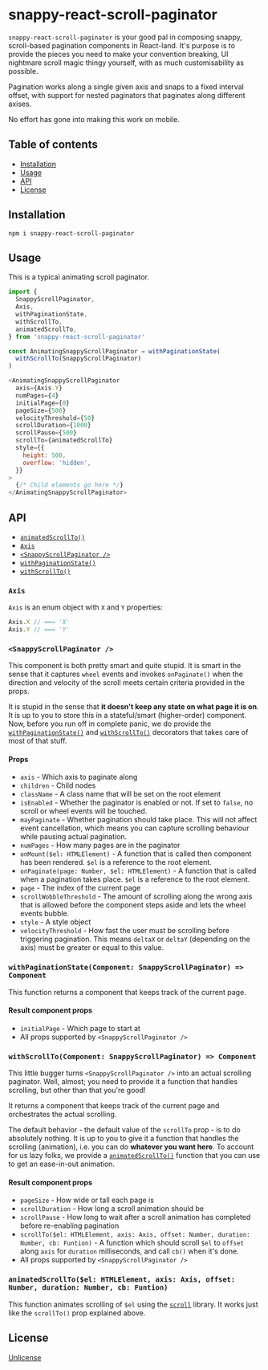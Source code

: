 # snappy-react-scroll-paginator

`snappy-react-scroll-paginator` is your good pal in composing snappy, scroll-based pagination components in React-land. It's purpose is to provide the pieces you need to make your convention breaking, UI nightmare scroll magic thingy yourself, with as much customisability as possible.

Pagination works along a single given axis and snaps to a fixed interval offset, with support for nested paginators that paginates along different axises.

No effort has gone into making this work on mobile.

## Table of contents

* [Installation](#installation)
* [Usage](#usage)
* [API](#api)
* [License](#license)

## Installation

```
npm i snappy-react-scroll-paginator
```

## Usage

This is a typical animating scroll paginator.

```js
import {
  SnappyScrollPaginator,
  Axis,
  withPaginationState,
  withScrollTo,
  animatedScrollTo,
} from 'snappy-react-scroll-paginator'

const AnimatingSnappyScrollPaginator = withPaginationState(
  withScrollTo(SnappyScrollPaginator)
)

<AnimatingSnappyScrollPaginator
  axis={Axis.Y}
  numPages={4}
  initialPage={0}
  pageSize={500}
  velocityThreshold={50}
  scrollDuration={1000}
  scrollPause={500}
  scrollTo={animatedScrollTo}
  style={{
    height: 500,
    overflow: 'hidden',
  }}
>
  {/* Child elements go here */}
</AnimatingSnappyScrollPaginator>
```

## API

* [`animatedScrollTo()`](#animatedscrolltoel-htmlelement-axis-axis-offset-number-duration-number-cb-funtion)
* [`Axis`](#axis)
* [`<SnappyScrollPaginator />`](snappyscrollpaginator-)
* [`withPaginationState()`](#withpaginationstatecomponent-snappyscrollpaginator--component)
* [`withScrollTo()`](#withscrolltocomponent-snappyscrollpaginator--component)

### `Axis`

`Axis` is an enum object with `X` and `Y` properties:

```js
Axis.X // === 'X'
Axis.Y // === 'Y'
```

### `<SnappyScrollPaginator />`

This component is both pretty smart and quite stupid. It is smart in the sense that it captures `wheel` events and invokes `onPaginate()` when the direction and velocity of the scroll meets certain criteria provided in the props.

It is stupid in the sense that **it doesn't keep any state on what page it is on**. It is up to you to store this in a stateful/smart (higher-order) component. Now, before you run off in complete panic, we do provide the [`withPaginationState()`](#withpaginationstatecomponent-snappyscrollpaginator--component) and [`withScrollTo()`](#withscrolltocomponent-snappyscrollpaginator--component) decorators that takes care of most of that stuff.

#### Props

* `axis` - Which axis to paginate along
* `children` - Child nodes
* `className` - A class name that will be set on the root element
* `isEnabled` - Whether the paginator is enabled or not. If set to `false`, no scroll or wheel events will be touched.
* `mayPaginate` - Whether pagination should take place. This will not affect event cancellation, which means you can capture scrolling behaviour while pausing actual pagination.
* `numPages` - How many pages are in the paginator
* `onMount($el: HTMLElement)` - A function that is called then component has been rendered. `$el` is a reference to the root element.
* `onPaginate(page: Number, $el: HTMLElement)` - A function that is called when a pagination takes place. `$el` is a reference to the root element.
* `page` - The index of the current page
* `scrollWobbleThreshold` - The amount of scrolling along the wrong axis that is allowed before the component steps aside and lets the wheel events bubble.
* `style` - A style object
* `velocityThreshold` - How fast the user must be scrolling before triggering pagination. This means `deltaX` or `deltaY` (depending on the axis) must be greater or equal to this value.

### `withPaginationState(Component: SnappyScrollPaginator) => Component`

This function returns a component that keeps track of the current page.

#### Result component props

* `initialPage` - Which page to start at
* All props supported by `<SnappyScrollPaginator />`

### `withScrollTo(Component: SnappyScrollPaginator) => Component`

This little bugger turns `<SnappyScrollPaginator />` into an actual scrolling paginator. Well, almost; you need to provide it a function that handles scrolling, but other than that you're good!

It returns a component that keeps track of the current page and orchestrates the actual scrolling.

The default behavior - the default value of the `scrollTo` prop - is to do absolutely nothing. It is up to you to give it a function that handles the scrolling (animation), i.e. you can do **whatever you want here**. To account for us lazy folks, we provide a [`animatedScrollTo()`](#animatedscrolltoel-htmlelement-axis-axis-offset-number-duration-number-cb-funtion) function that you can use to get an ease-in-out animation.

#### Result component props

* `pageSize` - How wide or tall each page is
* `scrollDuration` - How long a scroll animation should be
* `scrollPause` - How long to wait after a scroll animation has completed before re-enabling pagination
* `scrollTo($el: HTMLElement, axis: Axis, offset: Number, duration: Number, cb: Funtion)` - A function which should scroll `$el` to `offset` along `axis` for `duration` milliseconds, and call `cb()` when it's done.
* All props supported by `<SnappyScrollPaginator />`

### `animatedScrollTo($el: HTMLElement, axis: Axis, offset: Number, duration: Number, cb: Funtion)`

This function animates scrolling of `$el` using the [`scroll`](https://github.com/michaelrhodes/scroll) library. It works just like the `scrollTo()` prop explained above.

## License

[Unlicense](LICENSE.md)
